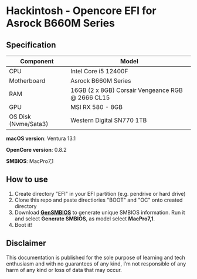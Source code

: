 # Hackintosh - Opencore EFI for Asrock B660M Series


## Specification
| **Component** | **Model** |
| ------------- | --------- |
| CPU | Intel Core i5 12400F |
| Motherboard | Asrock B660M Series | 
| RAM | 16GB (2 x 8GB) Corsair Vengeance RGB @ 2666 CL15 |
| GPU | MSI RX 580 - 8GB  |
| OS Disk (Nvme/Sata3) | Western Digital SN770 1TB |

**macOS version**: Ventura 13.1

**OpenCore version**: 0.8.2  

**SMBIOS**: MacPro7,1

## How to use
  1. Create directory "EFI" in your EFI partition (e.g. pendrive or hard drive)
  2. Clone this repo and paste directiories "BOOT" and "OC" onto created directory
  3. Download [**GenSMBIOS**](https://github.com/corpnewt/GenSMBIOS) to generate unique SMBIOS information. Run it and select **Generate SMBIOS**, as model select **MacPro7,1**.
  4. Boot it!  

## Disclaimer

This documentation is published for the sole purpose of learning and tech enthusiasm and with no guarantees of any kind, I’m not responsible of any harm of any kind or loss of data that may occur.
